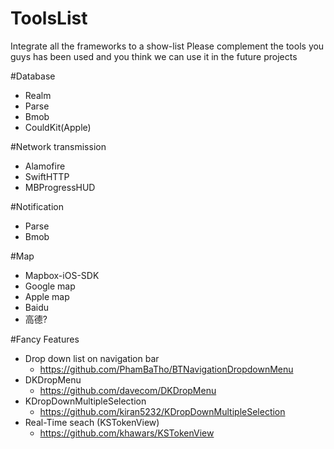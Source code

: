 # ToolsList
Integrate all the frameworks to a show-list
Please complement the tools you guys has been used and you think we can use it in the future projects

#Database
- Realm
- Parse
- Bmob
- CouldKit(Apple)


#Network transmission 
- Alamofire
- SwiftHTTP
- MBProgressHUD

#Notification
- Parse
- Bmob


#Map
- Mapbox-iOS-SDK
- Google map
- Apple map
- Baidu
- 高德?

#Fancy Features
- Drop down list on navigation bar
  - https://github.com/PhamBaTho/BTNavigationDropdownMenu 
- DKDropMenu
  - https://github.com/davecom/DKDropMenu
- KDropDownMultipleSelection
  - https://github.com/kiran5232/KDropDownMultipleSelection
- Real-Time seach (KSTokenView)
  - https://github.com/khawars/KSTokenView


